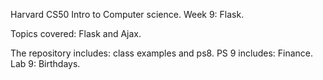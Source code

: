 Harvard CS50 Intro to Computer science.
Week 9: Flask.

Topics covered: Flask and Ajax.

The repository includes: class examples and ps8. 
PS 9 includes: Finance.
Lab 9: Birthdays.